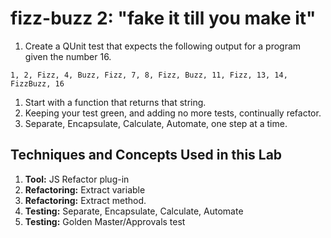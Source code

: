 fizz-buzz 2: "fake it till you make it"
===

1. Create a QUnit test that expects the following output for a program given the number 16.

```
1, 2, Fizz, 4, Buzz, Fizz, 7, 8, Fizz, Buzz, 11, Fizz, 13, 14, FizzBuzz, 16
```

1. Start with a function that returns that string. 
1. Keeping your test green, and adding no more tests, continually refactor.
1. Separate, Encapsulate, Calculate, Automate, one step at a time.

## Techniques and Concepts Used in this Lab


1. **Tool:** JS Refactor plug-in
1. **Refactoring:** Extract variable
1. **Refactoring:** Extract method.
1. **Testing:** Separate, Encapsulate, Calculate, Automate
1. **Testing:** Golden Master/Approvals test